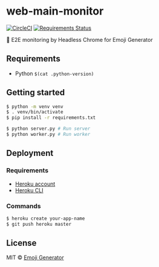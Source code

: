 # web-main-monitor
[![CircleCI](https://circleci.com/gh/emoji-gen/web-main-monitor/tree/master.svg?style=shield)](https://circleci.com/gh/emoji-gen/web-main-monitor/tree/master)
[![Requirements Status](https://requires.io/github/emoji-gen/web-main-monitor/requirements.svg?branch=master)](https://requires.io/github/emoji-gen/web-main-monitor/requirements/?branch=master)

:rotating_light: E2E monitoring by Headless Chrome for Emoji Generator

## Requirements

- Python `$(cat .python-version)`

## Getting started

```bash
$ python -m venv venv
$ . venv/bin/activate
$ pip install -r requirements.txt

$ python server.py # Run server
$ python worker.py # Run worker
```

## Deployment
### Requirements

- [Heroku account](https://heroku.com/)
- [Heroku CLI](https://devcenter.heroku.com/articles/heroku-cli)

### Commands

```bash
$ heroku create your-app-name
$ git push heroku master
```

## License
MIT &copy; [Emoji Generator](https://emoji-gen.ninja/)
